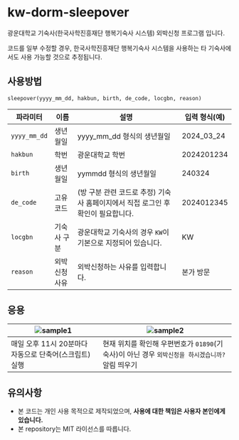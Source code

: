 # kw-dorm-sleepover

광운대학교 기숙사(한국사학진흥재단 행복기숙사 시스템) 외박신청 프로그램 입니다.

코드를 일부 수정할 경우, 한국사학진흥재단 행복기숙사 시스템을 사용하는 타 기숙사에서도 사용 가능할 것으로 추정됩니다.

## 사용방법
```py
sleepover(yyyy_mm_dd, hakbun, birth, de_code, locgbn, reason)
```

|파라미터|이름|설명|입력 형식(예)|
|-------|----|----|--------|
|`yyyy_mm_dd`|생년월일|yyyy_mm_dd 형식의 생년월일|2024_03_24|
|`hakbun`|학번|광운대학교 학번|2024201234|
|`birth`|생년월일|yymmdd 형식의 생년월일|240324|
|`de_code`|고유코드|(방 구분 관련 코드로 추정) 기숙사 홈페이지에서 직접 로그인 후 확인이 필요합니다.|2024012345|
|`locgbn`|기숙사 구분|광운대학교 기숙사의 경우 `KW`이 기본으로 지정되어 있습니다.|KW|
|`reason`|외박신청 사유|외박신청하는 사유를 입력합니다.|본가 방문|

## 응용


|![sample1](https://github.com/dhlife09/kw-dorm-sleepover/assets/22024308/6cbb0901-422b-4f90-8762-043f55b44684)|![sample2](https://github.com/dhlife09/kw-dorm-sleepover/assets/22024308/0c46d0eb-af81-4641-91fa-c9bb47a96742)|
|-|-|
|매일 오후 11시 20분마다 자동으로 단축어(스크립트) 실행|현재 위치를 확인해 우편번호가 `01890`(기숙사)이 아닌 경우 `외박신청을 하시겠습니까?` 알림 띄우기|


## 유의사항

- 본 코드는 개인 사용 목적으로 제작되었으며, **사용에 대한 책임은 사용자 본인에게 있습니다.**
- 본 repository는 MIT 라이선스를 따릅니다.